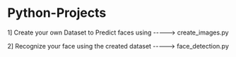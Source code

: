 # Python-Projects

1] Create your own Dataset to Predict faces using -----> create_images.py

2] Recognize your face using the created dataset -----> face_detection.py
